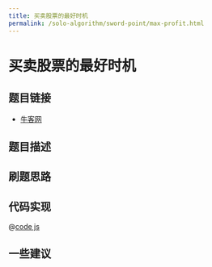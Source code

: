 ```yaml
---
title: 买卖股票的最好时机
permalink: /solo-algorithm/sword-point/max-profit.html
---
```

# 买卖股票的最好时机

## 题目链接

- [牛客网]()

## 题目描述

## 刷题思路

## 代码实现

@[code js](@algorithm/sword-point/贪心思想/maxProfit.js)

## 一些建议
